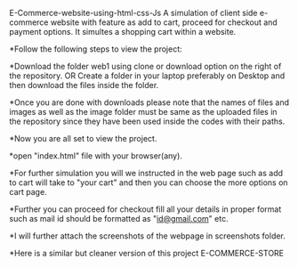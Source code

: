 E-Commerce-website-using-html-css-Js A simulation of client side e-commerce website with feature as add to cart, proceed for checkout and payment options. It simultes a shopping cart within a website.

*Follow the following steps to view the project:

*Download the folder web1 using clone or download option on the right of the repository. OR Create a folder in your laptop preferably on Desktop and then download the files inside the folder.

*Once you are done with downloads please note that the names of files and images as well as the image folder must be same as the uploaded files in the repository since they have been used inside the codes with their paths.

*Now you are all set to view the project.

*open "index.html" file with your browser(any).

*For further simulation you will we instructed in the web page such as add to cart will take to "your cart" and then you can choose the more options on cart page.

*Further you can proceed for checkout fill all your details in proper format such as mail id should be formatted as "id@gmail.com" etc.

*I will further attach the screenshots of the webpage in screenshots folder.

*Here is a similar but cleaner version of this project E-COMMERCE-STORE

